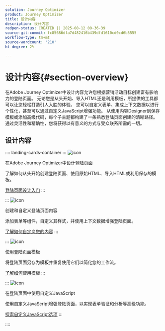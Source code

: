 ```yaml
---
solution: Journey Optimizer
product: Journey Optimizer
title: 设计内容
description: 设计内容
redpen-status: CREATED_||_2025-08-12_00-36-39
source-git-commit: fc85686dfa7d482416b439dfd1610cd0cd6b5555
workflow-type: tm+mt
source-wordcount: '210'
ht-degree: 2%

---
```



# 设计内容{#section-overview}

在Adobe Journey Optimizer中设计内容允许您根据营销活动目标创建富有影响力的登陆页面。 无论您是从头开始、导入HTML还是利用模板，所提供的工具都可以让您轻松打造引人入胜的体验。 您可以自定义表单、集成上下文数据以进行个性化，甚至可以通过自定义JavaScript增强功能。 从使用内容Designer到保存模板或添加高级代码，每个子主题都构建了一条熟悉登陆页面创建的清晰路径。 通过灵活性和精确性，您将获得以有意义的方式与受众联系所需的一切。

## 设计内容

:::: landing-cards-container
:::
![icon](https://cdn.experienceleague.adobe.com/icons/circle-play.svg)

在Adobe Journey Optimizer中设计登陆页面

了解如何从头开始创建登陆页面、使用原始HTML、导入HTML或利用保存的模板。

[登陆页面设计入门](../using/landing-pages/design-lp.md)
:::

:::
![icon](https://cdn.experienceleague.adobe.com/icons/puzzle-piece.svg)

创建和自定义登陆页面内容

添加表单等组件，自定义其样式，并使用上下文数据增强登陆页面。

[了解如何自定义您的内容](../using/landing-pages/lp-content.md)
:::

:::
![icon](https://cdn.experienceleague.adobe.com/icons/list-check.svg)

使用登陆页面模板

将登陆页面另存为模板并重复使用它们以简化您的工作流。

[了解如何使用模板](../using/landing-pages/lp-templates.md)
:::

:::
![icon](https://cdn.experienceleague.adobe.com/icons/code-branch.svg)

在登陆页面中使用自定义JavaScript

使用自定义JavaScript增强登陆页面，以实现表单验证和分析等高级功能。

[探索自定义JavaScript选项](../using/landing-pages/lp-custom-js.md)
:::

::::
